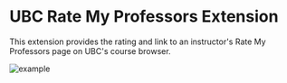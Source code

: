 # UBC Rate My Professors Extension

This extension provides the rating and link to an instructor's Rate My Professors page on UBC's course browser.

![example](https://i.imgur.com/F8ekM5A.png)
